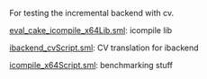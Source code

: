 For testing the incremental backend with cv.

[eval_cake_icompile_x64Lib.sml](eval_cake_icompile_x64Lib.sml):
icompile lib

[ibackend_cvScript.sml](ibackend_cvScript.sml):
CV translation for ibackend

[icompile_x64Script.sml](icompile_x64Script.sml):
benchmarking stuff

